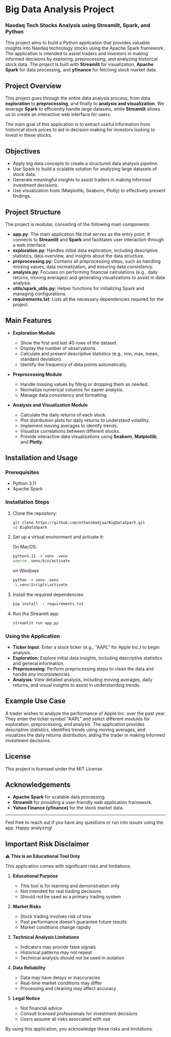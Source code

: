 # Big Data Analysis Project

### Nasdaq Tech Stocks Analysis using Streamlit, Spark, and Python

This project aims to build a Python application that provides valuable insights into Nasdaq technology stocks using the Apache Spark framework. The application is intended to assist traders and investors in making informed decisions by exploring, preprocessing, and analyzing historical stock data. The project is built with **Streamlit** for visualization, **Apache Spark** for data processing, and **yfinance** for fetching stock market data.

## Project Overview

This project goes through the entire data analysis process, from data **exploration** to **preprocessing**, and finally to **analysis and visualization**. We leverage **Spark** to efficiently handle large datasets, while **Streamlit** allows us to create an interactive web interface for users.

The main goal of this application is to extract useful information from historical stock prices to aid in decision-making for investors looking to invest in these stocks.

## Objectives

- Apply big data concepts to create a structured data analysis pipeline.
- Use Spark to build a scalable solution for analyzing large datasets of stock data.
- Generate meaningful insights to assist traders in making informed investment decisions.
- Use visualization tools (Matplotlib, Seaborn, Plotly) to effectively present findings.

## Project Structure

The project is modular, consisting of the following main components:

- **app.py**: The main application file that serves as the entry point. It connects to **Streamlit** and **Spark** and facilitates user interaction through a web interface.
- **exploration.py**: Handles initial data exploration, including descriptive statistics, data overview, and insights about the data structure.
- **preprocessing.py**: Contains all preprocessing steps, such as handling missing values, data normalization, and ensuring data consistency.
- **analysis.py**: Focuses on performing financial calculations (e.g., daily returns, moving averages) and generating visualizations to assist in data analysis.
- **utils/spark\_utils.py**: Helper functions for initializing Spark and managing configurations.
- **requirements.txt**: Lists all the necessary dependencies required for the project.

## Main Features

- **Exploration Module**

  - Show the first and last 40 rows of the dataset.
  - Display the number of observations.
  - Calculate and present descriptive statistics (e.g., min, max, mean, standard deviation).
  - Identify the frequency of data points automatically.

- **Preprocessing Module**

  - Handle missing values by filling or dropping them as needed.
  - Normalize numerical columns for easier analysis.
  - Manage data consistency and formatting.

- **Analysis and Visualization Module**

  - Calculate the daily returns of each stock.
  - Plot distribution plots for daily returns to understand volatility.
  - Implement moving averages to identify trends.
  - Visualize correlations between different stocks.
  - Provide interactive data visualizations using **Seaborn**, **Matplotlib**, and **Plotly**.

## Installation and Usage

### Prerequisites

- Python 3.11
- Apache Spark

### Installation Steps

1. Clone the repository:

   ```sh
   git clone https://github.com/ethansmadjaa/BigDataSpark.git
   cd BigDataSpark
   ```

2. Set up a virtual environment and activate it:

   On MacOS:

   ```sh
   python3.11 -m venv .venv
   source .venv/bin/activate  
   ```
   on Windows
   ```sh
   python -m venv .venv
   .\.venv\Scripts\activate
   ```
   

4. Install the required dependencies:

   ```sh
   pip install -r requirements.txt
   ```

5. Run the Streamlit app:

   ```sh
   streamlit run app.py
   ```

### Using the Application

- **Ticker Input**: Enter a stock ticker (e.g., "AAPL" for Apple Inc.) to begin analysis.
- **Exploration**: Explore initial data insights, including descriptive statistics and general information.
- **Preprocessing**: Perform preprocessing steps to clean the data and handle any inconsistencies.
- **Analysis**: View detailed analysis, including moving averages, daily returns, and visual insights to assist in understanding trends.

## Example Use Case

A trader wishes to analyze the performance of Apple Inc. over the past year. They enter the ticker symbol "AAPL" and select different modules for exploration, preprocessing, and analysis. The application provides descriptive statistics, identifies trends using moving averages, and visualizes the daily returns distribution, aiding the trader in making informed investment decisions.


## License

This project is licensed under the MIT License.

## Acknowledgements

- **Apache Spark** for scalable data processing.
- **Streamlit** for providing a user-friendly web application framework.
- **Yahoo Finance (yfinance)** for the stock market data.

---

Feel free to reach out if you have any questions or run into issues using the app. Happy analyzing!

## Important Risk Disclaimer

⚠️ **This is an Educational Tool Only**

This application comes with significant risks and limitations:

1. **Educational Purpose**
   - This tool is for learning and demonstration only
   - Not intended for real trading decisions
   - Should not be used as a primary trading system

2. **Market Risks**
   - Stock trading involves risk of loss
   - Past performance doesn't guarantee future results
   - Market conditions change rapidly

3. **Technical Analysis Limitations**
   - Indicators may provide false signals
   - Historical patterns may not repeat
   - Technical analysis should not be used in isolation

4. **Data Reliability**
   - Data may have delays or inaccuracies
   - Real-time market conditions may differ
   - Processing and cleaning may affect accuracy

5. **Legal Notice**
   - Not financial advice
   - Consult licensed professionals for investment decisions
   - Users assume all risks associated with use

By using this application, you acknowledge these risks and limitations.
